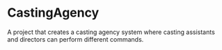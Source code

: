 # CastingAgency
A project that creates a casting agency system where casting assistants and directors can perform different commands.
